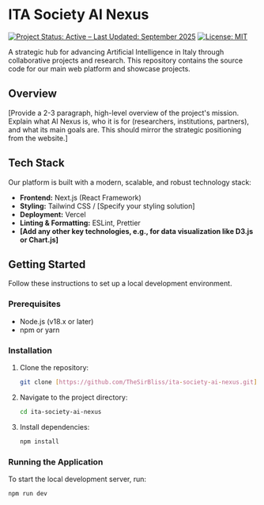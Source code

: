 # ITA Society AI Nexus

[![Project Status: Active – Last Updated: September 2025](https://img.shields.io/badge/status-active-success.svg)](https://github.com/TheSirBliss/ita-society-ai-nexus)
[![License: MIT](https://img.shields.io/badge/License-MIT-blue.svg)](https://opensource.org/licenses/MIT)

A strategic hub for advancing Artificial Intelligence in Italy through collaborative projects and research. This repository contains the source code for our main web platform and showcase projects.

## Overview

[Provide a 2-3 paragraph, high-level overview of the project's mission. Explain what AI Nexus is, who it is for (researchers, institutions, partners), and what its main goals are. This should mirror the strategic positioning from the website.]

## Tech Stack

Our platform is built with a modern, scalable, and robust technology stack:

- **Frontend:** Next.js (React Framework)
- **Styling:** Tailwind CSS / [Specify your styling solution]
- **Deployment:** Vercel
- **Linting & Formatting:** ESLint, Prettier
- **[Add any other key technologies, e.g., for data visualization like D3.js or Chart.js]**

## Getting Started

Follow these instructions to set up a local development environment.

### Prerequisites

- Node.js (v18.x or later)
- npm or yarn

### Installation

1.  Clone the repository:
    ```bash
    git clone [https://github.com/TheSirBliss/ita-society-ai-nexus.git](https://github.com/TheSirBliss/ita-society-ai-nexus.git)
    ```
2.  Navigate to the project directory:
    ```bash
    cd ita-society-ai-nexus
    ```
3.  Install dependencies:
    ```bash
    npm install
    ```

### Running the Application

To start the local development server, run:
```bash
npm run dev